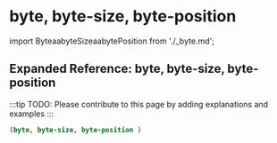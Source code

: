 # byte, byte-size, byte-position

import ByteaabyteSizeaabytePosition from './_byte.md';

<ByteaabyteSizeaabytePosition />

## Expanded Reference: byte, byte-size, byte-position

:::tip
TODO: Please contribute to this page by adding explanations and examples
:::

```lisp
(byte, byte-size, byte-position )
```
